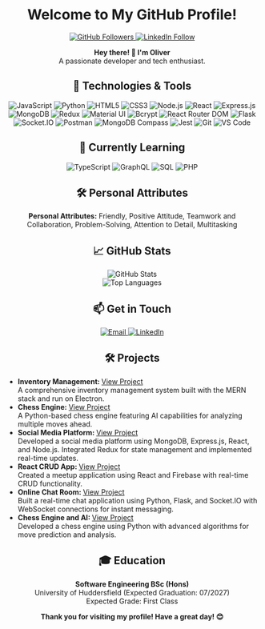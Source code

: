 <h1 align="center">Welcome to My GitHub Profile!</h1>

<p align="center">
  <a href="https://github.com/olivrrcode">
    <img src="https://img.shields.io/github/followers/olivrrcode?label=Follow%20Me&style=social" alt="GitHub Followers">
  </a>
  <a href="https://linkedin.com/in/oliverhatherton">
    <img src="[https://img.shields.io/linkedin/follow/oliverhatherton?label=Follow%20Me&style=social](https://img.shields.io/badge/LinkedIn-0077B5?style=for-the-badge&logo=linkedin&logoColor=white)" alt="LinkedIn Follow">
  </a>
</p>

<p align="center">
  <strong>Hey there! 👋 I'm Oliver</strong><br>
  A passionate developer and tech enthusiast.
</p>

<h2 align="center">🔧 Technologies & Tools</h2>
<p align="center">
  <img src="https://img.shields.io/badge/-JavaScript-black?style=flat-square&logo=javascript" alt="JavaScript">
  <img src="https://img.shields.io/badge/-Python-black?style=flat-square&logo=python" alt="Python">
  <img src="https://img.shields.io/badge/-HTML5-black?style=flat-square&logo=html5" alt="HTML5">
  <img src="https://img.shields.io/badge/-CSS3-black?style=flat-square&logo=css3" alt="CSS3">
  <img src="https://img.shields.io/badge/-Node.js-black?style=flat-square&logo=node.js" alt="Node.js">
  <img src="https://img.shields.io/badge/-React-black?style=flat-square&logo=react" alt="React">
  <img src="https://img.shields.io/badge/-Express.js-black?style=flat-square&logo=express" alt="Express.js">
  <img src="https://img.shields.io/badge/-MongoDB-black?style=flat-square&logo=mongodb" alt="MongoDB">
  <img src="https://img.shields.io/badge/-Redux-black?style=flat-square&logo=redux" alt="Redux">
  <img src="https://img.shields.io/badge/-Material%20UI-black?style=flat-square&logo=material-ui" alt="Material UI">
  <img src="https://img.shields.io/badge/-Bcrypt-black?style=flat-square&logo=bcrypt" alt="Bcrypt">
  <img src="https://img.shields.io/badge/-React%20Router%20DOM-black?style=flat-square&logo=react-router" alt="React Router DOM">
  <img src="https://img.shields.io/badge/-Flask-black?style=flat-square&logo=flask" alt="Flask">
  <img src="https://img.shields.io/badge/-Socket.IO-black?style=flat-square&logo=socket.io" alt="Socket.IO">
  <img src="https://img.shields.io/badge/-Postman-black?style=flat-square&logo=postman" alt="Postman">
  <img src="https://img.shields.io/badge/-MongoDB%20Compass-black?style=flat-square&logo=mongodb" alt="MongoDB Compass">
  <img src="https://img.shields.io/badge/-Jest-black?style=flat-square&logo=jest" alt="Jest">
  <img src="https://img.shields.io/badge/-Git-black?style=flat-square&logo=git" alt="Git">
  <img src="https://img.shields.io/badge/-VS%20Code-black?style=flat-square&logo=visual-studio-code" alt="VS Code">
</p>

<h2 align="center">🌱 Currently Learning</h2>
<p align="center">
  <img src="https://img.shields.io/badge/-TypeScript-black?style=flat-square&logo=typescript" alt="TypeScript">
  <img src="https://img.shields.io/badge/-GraphQL-black?style=flat-square&logo=graphql" alt="GraphQL">
  <img src="https://img.shields.io/badge/-SQL-black?style=flat-square&logo=database" alt="SQL">
  <img src="https://img.shields.io/badge/-PHP-black?style=flat-square&logo=php" alt="PHP">
</p>

<h2 align="center">🛠️ Personal Attributes</h2>
<p align="center">
  <strong>Personal Attributes:</strong> Friendly, Positive Attitude, Teamwork and Collaboration, Problem-Solving, Attention to Detail, Multitasking
</p>


<h2 align="center">📈 GitHub Stats</h2>
<p align="center">
  <img src="https://github-readme-stats.vercel.app/api?username=olivrrcode&show_icons=true&theme=radical" alt="GitHub Stats">
  <br/>
  <img src="https://github-readme-stats.vercel.app/api/top-langs/?username=olivrrcode&layout=compact&theme=radical" alt="Top Languages">
</p>

<h2 align="center">📫 Get in Touch</h2>
<p align="center">
  <a href="mailto:oliverhatherton@gmail.com">
    <img src="https://img.shields.io/badge/-oliverhatherton@gmail.com-black?style=flat-square&logo=gmail&logoColor=white" alt="Email">
  </a>
  <a href="https://linkedin.com/in/oliverhatherton">
    <img src="https://img.shields.io/badge/-LinkedIn-black?style=flat-square&logo=linkedin" alt="LinkedIn">
  </a>
</p>

<h2 align="center">🛠️ Projects</h2>
<ul>
  <li>
    <strong>Inventory Management: </strong> <a href="https://github.com/olivrrcode/inventory-management">View Project</a><br>
    A comprehensive inventory management system built with the MERN stack and run on Electron.
  </li>
  <li>
    <strong>Chess Engine: </strong> <a href="https://github.com/olivrrcode/Chess-Engine">View Project</a><br>
    A Python-based chess engine featuring AI capabilities for analyzing multiple moves ahead.
  </li>
  <li>
    <strong>Social Media Platform: </strong><a href="https://github.com/olivrrcode/MERN-Social-Media">View Project</a><br>
    Developed a social media platform using MongoDB, Express.js, React, and Node.js. Integrated Redux for state management and implemented real-time updates.
  </li>
  <li>
    <strong>React CRUD App: </strong><a href="https://github.com/olivrrcode/Meetup-Web-App">View Project</a><br>
    Created a meetup application using React and Firebase with real-time CRUD functionality.
  </li>
  <li>
    <strong>Online Chat Room: </strong><a href="https://github.com/olivrrcode/Chat-Room">View Project</a><br>
    Built a real-time chat application using Python, Flask, and Socket.IO with WebSocket connections for instant messaging.
  </li>
  <li>
    <strong>Chess Engine and AI: </strong><a href="https://github.com/olivrrcode/Chess-Engine">View Project</a><br> 
    Developed a chess engine using Python with advanced algorithms for move prediction and analysis.
  </li>
</ul>

<h2 align="center">🎓 Education</h2>
<p align="center">
  <strong>Software Engineering BSc (Hons)</strong><br>
  University of Huddersfield (Expected Graduation: 07/2027)<br>
  Expected Grade: First Class
</p>

<p align="center">
  <strong>Thank you for visiting my profile! Have a great day! 😊</strong>
</p>
